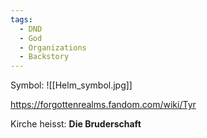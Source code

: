 ```yaml
---
tags:
  - DND
  - God
  - Organizations
  - Backstory
---
```

Symbol:
	![[Helm_symbol.jpg]]


https://forgottenrealms.fandom.com/wiki/Tyr

Kirche heisst:
**Die Bruderschaft**
